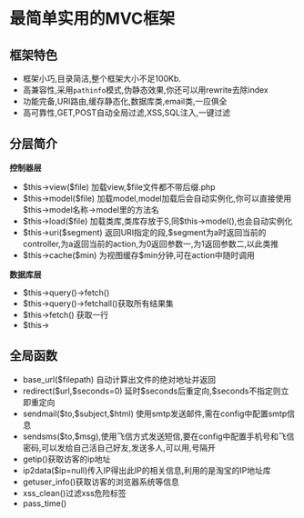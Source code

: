 
<html>
<head>
	<h1>最简单实用的MVC框架</h1>
</head>
<body>
<h2>框架特色</h2>
<ul>
<li>框架小巧,目录简洁,整个框架大小不足100Kb.</li>
<li>高兼容性,采用<code>pathinfo</code>模式,伪静态效果,你还可以用rewrite去除index</li>
<li>功能完备,URI路由,缓存静态化,数据库类,email类,一应俱全</li>
<li>高可靠性,GET,POST自动全局过滤,XSS,SQL注入,一键过滤</li>
</ul>

<h2>分层简介</h2>
<b>控制器层</b>
<ul>
<li>$this->view($file) 加载view,$file文件都不带后缀.php</li>
<li>$this->model($file) 加载model,model加载后会自动实例化,你可以直接使用$this->model名称->model里的方法名</li>
<li>$this->load($file) 加载类库,类库存放于S,同$this->model(),也会自动实例化</li>
<li>$this->uri($segment) 返回URI指定的段,$segment为a时返回当前的controller,为a返回当前的action,为0返回参数一,为1返回参数二,以此类推</li>
<li>$this->cache($min) 为视图缓存$min分钟,可在action中随时调用</li>
</ul>

<b>数据库层</b>
<ul>

<li>$this->query()->fetch()</li>
<li>$this->query()->fetchall()获取所有结果集</li>
<li>$this->fetch() 获取一行</li>
<li>$this-></li>


</ul>

<h2>全局函数</h2>
<ul>
<li>base_url($filepath) 自动计算出文件的绝对地址并返回</li>
<li>redirect($url,$seconds=0) 延时$seconds后重定向,$seconds不指定则立即重定向</li>
<li>sendmail($to,$subject,$html) 使用smtp发送邮件,需在config中配置smtp信息</li>
<li>sendsms($to,$msg),使用飞信方式发送短信,要在config中配置手机号和飞信密码,可以发给自己活自己好友,发送多人,可以用,号隔开</li>
<li>getip()获取访客的ip地址</li>
<li>ip2data($ip=null)传入IP得出此IP的相关信息,利用的是淘宝的IP地址库</li>
<li>getuser_info()获取访客的浏览器系统等信息</li>
<li>xss_clean()过滤xss危险标签</li>
<li>pass_time()</li>
</ul>
</body>
</html>